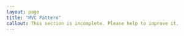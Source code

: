 ```yaml
---
layout: page
title: "MVC Pattern"
callout: This section is incomplete. Please help to improve it.
---
```

